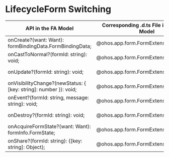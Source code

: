 # LifecycleForm Switching


  | API in the FA Model| Corresponding .d.ts File in the Stage Model| Corresponding API in the Stage Model| 
| -------- | -------- | -------- |
| onCreate?(want: Want): formBindingData.FormBindingData; | \@ohos.app.form.FormExtensionAbility.d.ts | [onAddForm(want: Want): formBindingData.FormBindingData;](../reference/apis/js-apis-app-form-formExtensionAbility.md#onaddform) |
| onCastToNormal?(formId: string): void; | \@ohos.app.form.FormExtensionAbility.d.ts | [onCastToNormalForm(formId: string): void;](../reference/apis/js-apis-app-form-formExtensionAbility.md#oncasttonormalform) |
| onUpdate?(formId: string): void; | \@ohos.app.form.FormExtensionAbility.d.ts | [onUpdateForm(formId: string): void;](../reference/apis/js-apis-app-form-formExtensionAbility.md#onupdateform) |
| onVisibilityChange?(newStatus: { [key: string]: number }): void; | \@ohos.app.form.FormExtensionAbility.d.ts | [onChangeFormVisibility(newStatus: { [key: string]: number }): void;](../reference/apis/js-apis-app-form-formExtensionAbility.md#onchangeformvisibility) |
| onEvent?(formId: string, message: string): void; | \@ohos.app.form.FormExtensionAbility.d.ts | [onFormEvent(formId: string, message: string): void;](../reference/apis/js-apis-app-form-formExtensionAbility.md#onformevent) |
| onDestroy?(formId: string): void; | \@ohos.app.form.FormExtensionAbility.d.ts | [onRemoveForm(formId: string): void;](../reference/apis/js-apis-app-form-formExtensionAbility.md#onremoveform) |
| onAcquireFormState?(want: Want): formInfo.FormState; | \@ohos.app.form.FormExtensionAbility.d.ts | [onAcquireFormState?(want: Want): formInfo.FormState;](../reference/apis/js-apis-app-form-formExtensionAbility.md#onacquireformstate) |
| onShare?(formId: string): {[key: string]: Object}; | \@ohos.app.form.FormExtensionAbility.d.ts | [onShareForm?(formId: string): { [key: string]: Object };](../reference/apis/js-apis-app-form-formExtensionAbility.md#onshareform) |
